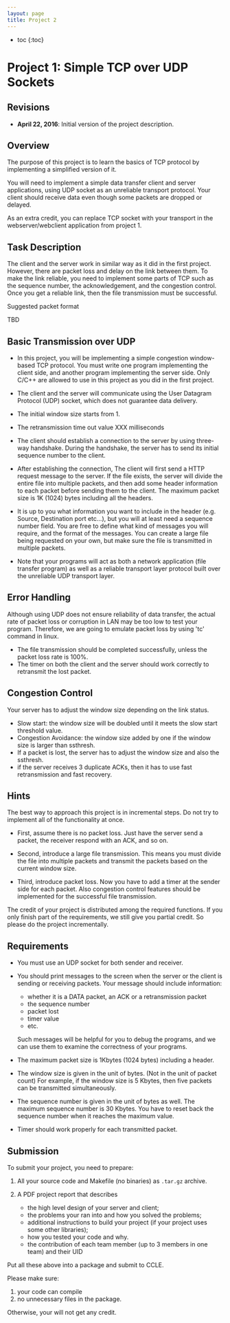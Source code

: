 ```yaml
---
layout: page
title: Project 2
---
```


* toc
{:toc}

# Project 1: Simple TCP over UDP Sockets

## Revisions

* **April 22, 2016**: Initial version of the project description.


## Overview

The purpose of this project is to learn the basics of TCP protocol by implementing a simplified version of it.

You will need to implement a simple data transfer client and server applications, using UDP socket as an unreliable transport protocol.
Your client should receive data even though some packets are dropped or delayed.

As an extra credit, you can replace TCP socket with your transport in the webserver/webclient application from project 1.

## Task Description

The client and the server work in similar way as it did in the first project.
However, there are packet loss and delay on the link between them.
To make the link reliable, you need to implement some parts of TCP such as the sequence number, the acknowledgement, and the congestion control.
Once you get a reliable link, then the file transmission must be successful.

Suggested packet format

TBD

## Basic Transmission over UDP

- In this project, you will be implementing a simple congestion window-based  TCP protocol.
 You must write one program implementing the client side, and another program
 implementing the server side. Only C/C++ are allowed to use in this project as you did in the first project.

- The client and the server will communicate using the User Datagram Protocol (UDP) socket, which does not guarantee data delivery.

- The initial window size starts from 1.

- The retransmission time out value XXX milliseconds

- The client should establish a connection to the server by using three-way handshake.
During the handshake, the server has to send its initial sequence number to the client.

- After establishing the connection, The client will first send a HTTP request message to the server.
If the file exists, the server will divide the entire file into multiple packets,
and then add some header information to each packet before sending them to the client.
The maximum packet size is 1K (1024) bytes including all the headers.

- It is up to you what information you want to include in the header (e.g. Source, Destination port etc...),
but you will at least need a sequence number field.
You are free to define what kind of messages you will require, and the format of the messages.
You can create a large file being requested on your own, but make sure the file is
transmitted in multiple packets.

- Note that your programs will act as both a network application (file transfer program) as well as a reliable
transport layer protocol built over the unreliable UDP transport layer.


## Error Handling

Although using UDP does not ensure reliability of data transfer, the actual rate of packet loss or corruption in LAN
may be too low to test your program.  Therefore, we are going to emulate packet loss by using 'tc' command in linux.

- The file transmission should be completed successfully, unless the packet loss rate is 100\%.
- The timer on both the client and the server should work correctly to retransmit the lost packet.

## Congestion Control

Your server has to adjust the window size depending on the link status.

- Slow start: the window size will be doubled until it meets the slow start threshold value.
- Congestion Avoidance: the window size added by one if the window size is larger than ssthresh.
- If a packet is lost, the server has to adjust the window size and also the ssthresh.
- if the server receives 3 duplicate ACKs, then it has to use fast retransmission and fast recovery.


## Hints

The best way to approach this project is in incremental steps.  Do not try to implement all of the functionality at once.

- First, assume there is no packet loss. Just have the server send a packet, the receiver respond with an ACK,
and so on.

- Second, introduce a large file transmission. This means you must divide the file into multiple packets and transmit the packets based on the current window size.

- Third, introduce packet loss.  Now you have to add a timer at the sender side for each packet. Also congestion control features should be implemented for the successful file transmission.

The credit of your project is distributed among the required functions. If you only finish part of the requirements, we still
give you partial credit. So please do the project incrementally.



## Requirements

- You must use an UDP socket for both sender and receiver.

- You should print messages to the screen when the server or the client is sending or receiving packets.  Your message should include information:

    * whether it is a DATA packet, an ACK or a retransmission packet
    * the sequence number
    * packet lost
    * timer value
    * etc.

    Such messages will be helpful for you to debug the programs, and we can use them to examine the correctness of your programs.

- The maximum packet size is 1Kbytes (1024 bytes) including a header.

- The window size is given in the unit of bytes. (Not in the unit of packet count) For example, if the window size is 5 Kbytes, then five packets can be transmitted simultaneously.

- The sequence number is given in the unit of bytes as well. The maximum sequence number is 30 Kbytes. You have to reset back the sequence number when it reaches the maximum value.

- Timer should work properly for each transmitted packet.


## Submission

To submit your project, you need to prepare:

1. All your source code and Makefile (no binaries) as `.tar.gz` archive.

2. A PDF project report that describes
   * the high level design of your server and client;
   * the problems your ran into and how you solved the problems;
   * additional instructions to build your project (if your project uses some other libraries);
   * how you tested your code and why.
   * the contribution of each team member (up to 3 members in one team) and their UID

Put all these above into a package and submit to CCLE.

Please make sure:

1. your code can compile
2. no unnecessary files in the package.

Otherwise, your will not get any credit.

